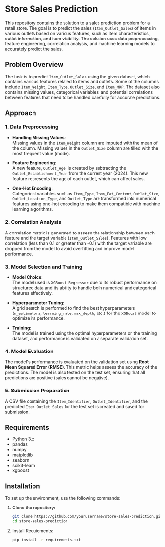 
# Store Sales Prediction

This repository contains the solution to a sales prediction problem for a retail store. The goal is to predict the sales (`Item_Outlet_Sales`) of items in various outlets based on various features, such as item characteristics, outlet information, and item visibility. The solution uses data preprocessing, feature engineering, correlation analysis, and machine learning models to accurately predict the sales.

## Problem Overview

The task is to predict `Item_Outlet_Sales` using the given dataset, which contains various features related to items and outlets. Some of the columns include `Item_Weight`, `Item_Type`, `Outlet_Size`, and `Item_MRP`. The dataset also contains missing values, categorical variables, and potential correlations between features that need to be handled carefully for accurate predictions.

## Approach

### 1. **Data Preprocessing**

- **Handling Missing Values**:  
  Missing values in the `Item_Weight` column are imputed with the mean of the column. Missing values in the `Outlet_Size` column are filled with the most frequent value (mode).

- **Feature Engineering**:  
  A new feature, `Outlet_Age`, is created by subtracting the `Outlet_Establishment_Year` from the current year (2024). This new feature represents the age of each outlet, which can affect sales.

- **One-Hot Encoding**:  
  Categorical variables such as `Item_Type`, `Item_Fat_Content`, `Outlet_Size`, `Outlet_Location_Type`, and `Outlet_Type` are transformed into numerical features using one-hot encoding to make them compatible with machine learning algorithms.

### 2. **Correlation Analysis**

A correlation matrix is generated to assess the relationship between each feature and the target variable (`Item_Outlet_Sales`). Features with low correlation (less than 0.1 or greater than -0.1) with the target variable are dropped from the model to avoid overfitting and improve model performance.

### 3. **Model Selection and Training**

- **Model Choice**:  
  The model used is `XGBoost Regressor` due to its robust performance on structured data and its ability to handle both numerical and categorical features effectively.

- **Hyperparameter Tuning**:  
  A grid search is performed to find the best hyperparameters (`n_estimators`, `learning_rate`, `max_depth`, etc.) for the `XGBoost` model to optimize its performance.

- **Training**:  
  The model is trained using the optimal hyperparameters on the training dataset, and performance is validated on a separate validation set.

### 4. **Model Evaluation**

The model's performance is evaluated on the validation set using **Root Mean Squared Error (RMSE)**. This metric helps assess the accuracy of the predictions. The model is also tested on the test set, ensuring that all predictions are positive (sales cannot be negative).

### 5. **Submission Preparation**

A CSV file containing the `Item_Identifier`, `Outlet_Identifier`, and the predicted `Item_Outlet_Sales` for the test set is created and saved for submission.

## Requirements

- Python 3.x
- pandas
- numpy
- matplotlib
- seaborn
- scikit-learn
- xgboost

## Installation

To set up the environment, use the following commands:

1. Clone the repository:

   ```bash
   git clone https://github.com/yourusername/store-sales-prediction.git
   cd store-sales-prediction
2. Install Requiements:
     ```bash
     pip install -r requirements.txt


